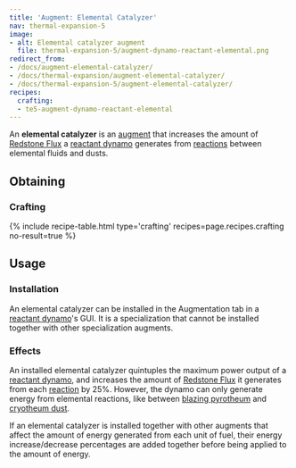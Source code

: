 ```yaml
---
title: 'Augment: Elemental Catalyzer'
nav: thermal-expansion-5
image:
- alt: Elemental catalyzer augment
  file: thermal-expansion-5/augment-dynamo-reactant-elemental.png
redirect_from:
- /docs/augment-elemental-catalyzer/
- /docs/thermal-expansion/augment-elemental-catalyzer/
- /docs/thermal-expansion-5/augment-elemental-catalyzer/
recipes:
  crafting:
  - te5-augment-dynamo-reactant-elemental
---
```


An **elemental catalyzer** is an [augment](/docs/1.12/thermal-expansion-5/augments/) that increases the
amount of [Redstone Flux](/docs/redstone-flux/) a [reactant
dynamo](/docs/1.12/thermal-expansion-5/reactant-dynamo/) generates from
[reactions](/docs/1.12/thermal-expansion-5/reactant-dynamo/#reactions) between elemental fluids and
dusts.


Obtaining
---------

### Crafting
{% include recipe-table.html type='crafting' recipes=page.recipes.crafting no-result=true %}


Usage
-----

### Installation
An elemental catalyzer can be installed in the Augmentation tab in a [reactant
dynamo](/docs/1.12/thermal-expansion-5/reactant-dynamo/)'s GUI. It is a specialization that cannot be
installed together with other specialization augments.

### Effects
An installed elemental catalyzer quintuples the maximum power output of a
[reactant dynamo](/docs/1.12/thermal-expansion-5/reactant-dynamo/), and increases the amount of [Redstone
Flux](/docs/redstone-flux/) it generates from each
[reaction](/docs/1.12/thermal-expansion-5/reactant-dynamo/#reactions) by 25%. However, the dynamo can
only generate energy from elemental reactions, like between [blazing
pyrotheum](/docs/1.12/thermal-foundation-2/blazing-pyrotheum/) and [cryotheum
dust](/docs/1.12/thermal-foundation-2/cryotheum-dust/).

If an elemental catalyzer is installed together with other augments that affect
the amount of energy generated from each unit of fuel, their energy
increase/decrease percentages are added together before being applied to the
amount of energy.
